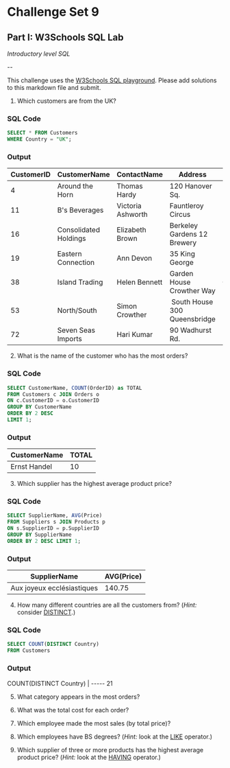 # Challenge Set 9
## Part I: W3Schools SQL Lab 

*Introductory level SQL*

--

This challenge uses the [W3Schools SQL playground](http://www.w3schools.com/sql/trysql.asp?filename=trysql_select_all). Please add solutions to this markdown file and submit.

1. Which customers are from the UK?

### SQL Code

```sql
SELECT * FROM Customers
WHERE Country = "UK";
``` 
### Output

CustomerID	| CustomerName | ContactName | Address	| City |	PostalCode	| Country
----------  | ------------ | ----------- | -------- | ---- | ------------ | -------
4	 | Around the Horn	| Thomas Hardy |	120 Hanover Sq. |	London	| WA1 1DP |	UK
11 |	B's Beverages	| Victoria Ashworth |	Fauntleroy Circus |	London |	EC2 5NT |	UK
16 |	Consolidated Holdings |	Elizabeth Brown |	Berkeley Gardens 12 Brewery	| London |	WX1 6LT |	UK
19 |	Eastern Connection	| Ann Devon |	35 King George | London |	WX3 6FW	| UK
38 | 	Island Trading	| Helen Bennett	| Garden House Crowther Way |	Cowes	| PO31 7PJ |	UK
53 | North/South | Simon Crowther	| South House 300 Queensbridge | London |	SW7 1RZ |	UK
72 |	Seven Seas Imports |	Hari Kumar |	90 Wadhurst Rd. |	London |	OX15 4NB |	UK


2. What is the name of the customer who has the most orders?

### SQL Code

```sql
SELECT CustomerName, COUNT(OrderID) as TOTAL
FROM Customers c JOIN Orders o
ON c.CustomerID = o.CustomerID
GROUP BY CustomerName
ORDER BY 2 DESC 
LIMIT 1;
``` 
### Output

CustomerName | 	TOTAL
------------ | -------------
Ernst Handel | 	10

3. Which supplier has the highest average product price?
### SQL Code

```sql
SELECT SupplierName, AVG(Price) 
FROM Suppliers s JOIN Products p
ON s.SupplierID = p.SupplierID
GROUP BY SupplierName
ORDER BY 2 DESC LIMIT 1;
``` 
### Output


SupplierName | 		AVG(Price)
------------ | -------------
Aux joyeux ecclésiastiques | 	140.75

4. How many different countries are all the customers from? (*Hint:* consider [DISTINCT](http://www.w3schools.com/sql/sql_distinct.asp).)

### SQL Code

```sql
SELECT COUNT(DISTINCT Country) 
FROM Customers
``` 
### Output

COUNT(DISTINCT Country)
| -----
21

5. What category appears in the most orders?

6. What was the total cost for each order?

7. Which employee made the most sales (by total price)?

8. Which employees have BS degrees? (*Hint:* look at the [LIKE](http://www.w3schools.com/sql/sql_like.asp) operator.)

9. Which supplier of three or more products has the highest average product price? (*Hint:* look at the [HAVING](http://www.w3schools.com/sql/sql_having.asp) operator.)
